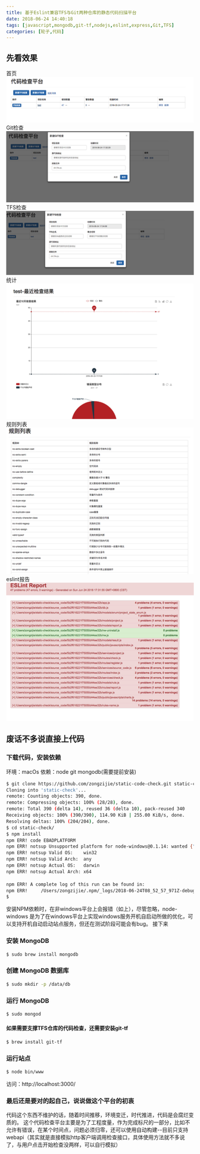 ```yaml
---
title: 基于Eslint兼容TFS与Git两种仓库的静态代码扫描平台
date: 2018-06-24 14:40:18
tags: [javascript,mongodb,git-tf,nodejs,eslint,express,Git,TFS]
categories: [轮子,代码]
---
```

## 先看效果
首页
![](/images/static-check/首页.png)
Git检查
![](/images/static-check/git.png)
TFS检查
![](/images/static-check/tfs.png)
统计
![](/images/static-check/统计.png)
规则列表
![](/images/static-check/规则列表.png)
eslint报告
![](/images/static-check/Eslint报告.png)
## 废话不多说直接上代码
### 下载代码，安装依赖
环境：macOs
依赖：node git mongodb(需要提前安装)
```sh
$ git clone https://github.com/zongzijie/static-code-check.git static-check
Cloning into 'static-check'...
remote: Counting objects: 390, done.
remote: Compressing objects: 100% (28/28), done.
remote: Total 390 (delta 14), reused 36 (delta 10), pack-reused 340
Receiving objects: 100% (390/390), 114.90 KiB | 255.00 KiB/s, done.
Resolving deltas: 100% (204/204), done.
$ cd static-check/
$ npm install
npm ERR! code EBADPLATFORM 
npm ERR! notsup Unsupported platform for node-windows@0.1.14: wanted {"os":"win32","arch":"any"} (current: {"os":"darwin","arch":"x64"})
npm ERR! notsup Valid OS:    win32
npm ERR! notsup Valid Arch:  any
npm ERR! notsup Actual OS:   darwin
npm ERR! notsup Actual Arch: x64

npm ERR! A complete log of this run can be found in:
npm ERR!     /Users/zongzijie/.npm/_logs/2018-06-24T08_52_57_971Z-debug.log
$ 
```
安装NPM依赖时，在非windows平台上会报错（如上），尽管忽略，node-windows 是为了在windows平台上实现windows服务开机自启动所做的优化，可以支持开机自动启动站点服务，但还在测试阶段可能会有bug。
接下来
### 安装 MongoDB
```sh
$ sudo brew install mongodb
```
### 创建 MongoDB 数据库
```sh
$ sudo mkdir -p /data/db
```
### 运行 MongoDB
```sh
$ sudo mongod
```
#### 如果需要支撑TFS仓库的代码检查，还需要安装git-tf
```sh
$ brew install git-tf
```
### 运行站点
```sh
$ node bin/www
```
访问：http://localhost:3000/



### 最后还是要对的起自己，说说做这个平台的初衷
代码这个东西不维护的话，随着时间推移，环境变迁，时代推进，代码是会腐烂变质的。
这个代码检查平台主要是为了工程度量，作为完成标尺的一部分，比如不允许有错误，在某个时间点，问题必须归零，还可以使用自动构建--目前只支持webapi（其实就是直接模拟http客户端调用检查接口，具体使用方法就不多说了，与用户点击开始检查没两样，可以自行模拟）






